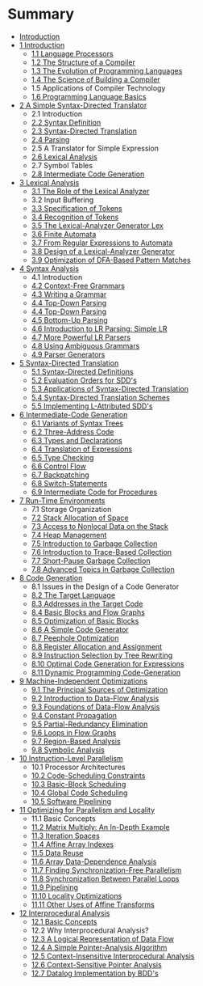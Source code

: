 # Summary

* [Introduction](README.md)
* [1 Introduction](01/README.md)
    * [1.1 Language Processors](01/1.1.md)
    * [1.2 The Structure of a Compiler](01/12-the-structure-of-a-compiler.md)
    * [1.3 The Evolution of Programming Languages](01/1.3.md)
    * [1.4 The Science of Building a Compiler](01/14-the-science-of-building-a-compiler.md)
    * 1.5 Applications of Compiler Technology
    * [1.6 Programming Language Basics](01/1.6.md)
* [2 A Simple Syntax-Directed Translator](02/README.md)
    * 2.1 Introduction
    * [2.2 Syntax Definition](02/2.2.md)
    * [2.3 Syntax-Directed Translation](02/2.3.md)
    * [2.4 Parsing](02/2.4.md)
    * 2.5 A Translator for Simple Expression
    * [2.6 Lexical Analysis](02/2.6.md)
    * 2.7 Symbol Tables
    * [2.8 Intermediate Code Generation](02/2.8.md)
* [3 Lexical Analysis](03/README.md)
    * [3.1 The Role of the Lexical Analyzer](03/3.1.md)
    * 3.2 Input Buffering
    * [3.3 Specification of Tokens](03/3.3.md)
    * [3.4 Recognition of Tokens](03/3.4.md)
    * [3.5 The Lexical-Analyzer Generator Lex](03/3.5.md)
    * [3.6 Finite Automata](03/3.6.md)
    * [3.7 From Regular Expressions to Automata](03/3.7.md)
    * [3.8 Design of a Lexical-Analyzer Generator](03/3.8.md)
    * [3.9 Optimization of DFA-Based Pattern Matches](03/3.9.md)
* [4 Syntax Analysis](04/README.md)
    * 4.1 Introduction
    * [4.2 Context-Free Grammars](04/4.2.md)
    * [4.3 Writing a Grammar](04/4.3.md)
    * [4.4 Top-Down Parsing](04/4.4.1.md)
    * [4.4 Top-Down Parsing](04/4.4.2.md)
    * [4.5 Bottom-Up Parsing](04/4.5.md)
    * [4.6 Introduction to LR Parsing: Simple LR](04/4.6.md)
    * [4.7 More Powerful LR Parsers](04/4.7.md)
    * [4.8 Using Ambiguous Grammars](04/4.8.md)
    * [4.9 Parser Generators](04/4.9.md)
* [5 Syntax-Directed Translation](05/README.md)
    * [5.1 Syntax-Directed Definitions](05/5.1.md)
    * [5.2 Evaluation Orders for SDD's](05/5.2.md)
    * [5.3 Applications of Syntax-Directed Translation](05/5.3.md)
    * [5.4 Syntax-Directed Translation Schemes](05/5.4.md)
    * [5.5 Implementing L-Attributed SDD's](05/5.5.md)
* [6 Intermediate-Code Generation](06/README.md)
    * [6.1 Variants of Syntax Trees](06/6.1.md)
    * [6.2 Three-Address Code](06/6.2.md)
    * [6.3 Types and Declarations](06/6.3.md)
    * [6.4 Translation of Expressions](06/6.4.md)
    * [6.5 Type Checking](06/6.5.md)
    * [6.6 Control Flow](06/6.6.md)
    * [6.7 Backpatching](06/6.7.md)
    * [6.8 Switch-Statements](06/6.8.md)
    * [6.9 Intermediate Code for Procedures](06/69-intermediate-code-for-procedures.md)
* [7 Run-Time Environments](07/README.md)
    * 7.1 Storage Organization
    * [7.2 Stack Allocation of Space](07/7.2.md)
    * [7.3 Access to Nonlocal Data on the Stack](07/7.3.md)
    * [7.4 Heap Management](07/7.4.md)
    * [7.5 Introduction to Garbage Collection](07/7.5.md)
    * [7.6 Introduction to Trace-Based Collection](07/7.6.md)
    * [7.7 Short-Pause Garbage Collection](07/7.7.md)
    * [7.8 Advanced Topics in Garbage Collection](07/7.8.md)
* [8 Code Generation](08/README.md)
    * 8.1 Issues in the Design of a Code Generator
    * [8.2 The Target Language](08/8.2.md)
    * [8.3 Addresses in the Target Code](08/8.3.md)
    * [8.4 Basic Blocks and Flow Graphs](08/8.4.md)
    * [8.5 Optimization of Basic Blocks](08/8.5.md)
    * [8.6 A Simple Code Generator](08/8.6.md)
    * [8.7 Peephole Optimization](08/8.7.md)
    * [8.8 Register Allocation and Assignment](08/8.8.md)
    * [8.9 Instruction Selection by Tree Rewriting](08/8.9.md)
    * [8.10 Optimal Code Generation for Expressions](08/8.10.md)
    * [8.11 Dynamic Programming Code-Generation](08/8.11.md)
* [9 Machine-Independent Optimizations](09/README.md)
    * [9.1 The Principal Sources of Optimization](09/9.1.md)
    * [9.2 Introduction to Data-Flow Analysis](09/9.2.md)
    * [9.3 Foundations of Data-Flow Analysis](09/9.3.md)
    * [9.4 Constant Propagation](09/9.4.md)
    * [9.5 Partial-Redundancy Elimination](09/9.5.md)
    * [9.6 Loops in Flow Graphs](09/9.6.md)
    * [9.7 Region-Based Analysis](09/9.7.md)
    * [9.8 Symbolic Analysis](09/9.8.md)
* [10 Instruction-Level Parallelism](10/README.md)
    * 10.1 Processor Architectures
    * [10.2 Code-Scheduling Constraints](10/10.2.md)
    * [10.3 Basic-Block Scheduling](10/10.3.md)
    * [10.4 Global Code Scheduling](10/10.4.md)
    * [10.5 Software Pipelining](10/10.5.md)
* [11 Optimizing for Parallelism and Locality](11/README.md)
    * 11.1 Basic Concepts
    * [11.2 Matrix Multiply: An In-Depth Example](11/11.2.md)
    * [11.3 Iteration Spaces](11/11.3.md)
    * [11.4 Affine Array Indexes](11/11.4.md)
    * [11.5 Data Reuse](11/11.5.md)
    * [11.6 Array Data-Dependence Analysis](11/11.6.md)
    * [11.7 Finding Synchronization-Free Parallelism](11/11.7.md)
    * [11.8 Synchronization Between Parallel Loops](11/11.8.md)
    * [11.9 Pipelining](11/11.9.md)
    * [11.10 Locality Optimizations](11/11.10.md)
    * [11.11 Other Uses of Affine Transforms](11/11.11.md)
* [12 Interprocedural Analysis](12/README.md)
    * [12.1 Basic Concepts](12/12.1.md)
    * 12.2 Why Interprocedural Analysis?
    * [12.3 A Logical Representation of Data Flow](12/12.3.md)
    * [12.4 A Simple Pointer-Analysis Algorithm](12/12.4.md)
    * [12.5 Context-Insensitive Interprocedural Analysis](12/12.5.md)
    * [12.6 Context-Sensitive Pointer Analysis](12/12.6.md)
    * [12.7 Datalog Implementation by BDD's](12/12.7.md)

